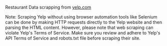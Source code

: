 Restaurant Data scrapping from [yelp.com](https://www.yelp.com/)

Note:
Scraping Yelp without using browser automation tools like Selenium can be done by making HTTP requests directly to the Yelp website and then parsing the HTML content. However, please note that web scraping can violate Yelp's Terms of Service. Make sure you review and adhere to Yelp's API Terms of Service and robots.txt file before scraping their site.
